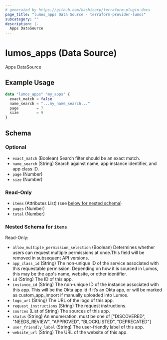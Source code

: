 ```yaml
---
# generated by https://github.com/hashicorp/terraform-plugin-docs
page_title: "lumos_apps Data Source - terraform-provider-lumos"
subcategory: ""
description: |-
  Apps DataSource
---
```


# lumos_apps (Data Source)

Apps DataSource

## Example Usage

```terraform
data "lumos_apps" "my_apps" {
  exact_match = false
  name_search = "...my_name_search..."
  page        = 7
  size        = 9
}
```

<!-- schema generated by tfplugindocs -->
## Schema

### Optional

- `exact_match` (Boolean) Search filter should be an exact match.
- `name_search` (String) Search against name, app instance identifier, and app class ID.
- `page` (Number)
- `size` (Number)

### Read-Only

- `items` (Attributes List) (see [below for nested schema](#nestedatt--items))
- `pages` (Number)
- `total` (Number)

<a id="nestedatt--items"></a>
### Nested Schema for `items`

Read-Only:

- `allow_multiple_permission_selection` (Boolean) Determines whether users can request multiple permissions at once.This field will be removed in subsequent API versions.
- `app_class_id` (String) The non-unique ID of the service associated with this requestable permission. Depending on how it is sourced in Lumos, this may be the app's name, website, or other identifier.
- `id` (String) The ID of this app.
- `instance_id` (String) The non-unique ID of the instance associated with this app. This will be the Okta app id if it’s an Okta app, or will be marked as custom_app_import if manually uploaded into Lumos.
- `logo_url` (String) The URL of the logo of this app.
- `request_instructions` (String) The request instructions.
- `sources` (List of String) The sources of this app.
- `status` (String) An enumeration. must be one of ["DISCOVERED", "NEEDS_REVIEW", "APPROVED", "BLOCKLISTED", "DEPRECATED"]
- `user_friendly_label` (String) The user-friendly label of this app.
- `website_url` (String) The URL of the website of this app.


